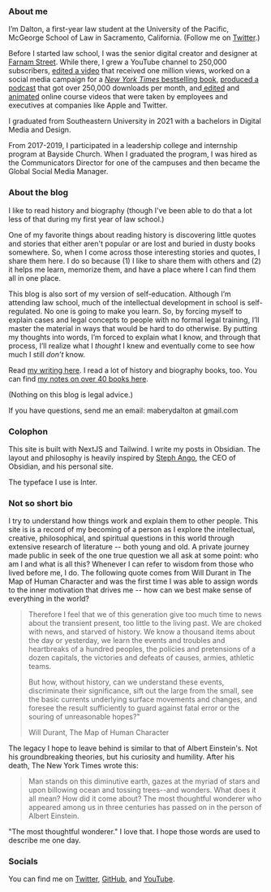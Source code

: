 ### About me
I’m Dalton, a first-year law student at the University of the Pacific, McGeorge School of Law in Sacramento, California. (Follow me on [Twitter](https://twitter.com/dltnio).)

Before I started law school, I was the senior digital creator and designer at [Farnam Street](https://fs.blog/). While there, I grew a YouTube channel to 250,000 subscribers, [edited a video](https://youtu.be/zEx_IGVfi7Y) that received one million views, worked on a social media campaign for a [*New York Times* bestselling book](https://fs.blog/clear/), [produced a podcast](https://fs.blog/knowledge-project-podcast/) that got over 250,000 downloads per month, and[ edited](https://www.dropbox.com/scl/fi/ekl1yfq2iecszxk2yvl2g/Model-Situation-2.mp4?rlkey=zvyy3692j35hcw2mhhwzhdtdn&dl=0) and [animated](https://www.dropbox.com/scl/fi/qnnlow9fcqcttohkhluof/Module-Overview.mp4?rlkey=q92ib56m84vlo365l0mwjyxkh&dl=0) online course videos that were taken by employees and executives at companies like Apple and Twitter.

I graduated from Southeastern University in 2021 with a bachelors in Digital Media and Design.

From 2017-2019, I participated in a leadership college and internship program at Bayside Church. When I graduated the program, I was hired as the Communicators Director for one of the campuses and then became the Global Social Media Manager.

### About the blog
I like to read history and biography (though I've been able to do that a lot less of that during my first year of law school.)

One of my favorite things about reading history is discovering little quotes and stories that either aren't popular or are lost and buried in dusty books somewhere. So, when I come across those interesting stories and quotes, I share them here. I do so because (1) I like to share them with others and (2) it helps me learn, memorize them, and have a place where I can find them all in one place.

This blog is also sort of my version of self-education. Although I’m attending law school, much of the intellectual development in school is self-regulated. No one is going to make you learn. So, by forcing myself to explain cases and legal concepts to people with no formal legal training, I’ll master the material in ways that would be hard to do otherwise. By putting my thoughts into words, I’m forced to explain what I know, and through that process, I’ll realize what I _thought_ I knew and eventually come to see how much I still _don’t_ know.

Read [my writing here](https://www.dltn.io/). I read a lot of history and biography books, too. You can find [my notes on over 40 books here](https://www.dltn.io/notes).

(Nothing on this blog is legal advice.)

If you have questions, send me an email: maberydalton at gmail.com

### Colophon
This site is built with NextJS and Tailwind. I write my posts in Obsidian. The layout and philosophy is heavily inspired by [Steph Ango](https://stephango.com/), the CEO of Obsidian, and his personal site.

The typeface I use is Inter.

<ImageWithCaption src="https://res.cloudinary.com/dde1q4ekv/image/upload/v1694125177/F5Ye6EeWoAAQkRl_anmgdw.jpg" caption="Rembrandt van Rijn (1606 - 1669): The Storm on the Sea of Galilee - 1633 - Oil on canvas" />

### Not so short bio

I try to understand how things work and explain them to other people. This site is is a record of my becoming of a person as I explore the intellectual, creative, philosophical, and spiritual questions in this world through extensive research of literature -- both young and old. A private journey made public in seek of the one true question we all ask at some point: who am I and what is all this? Whenever I can refer to wisdom from those who lived before me, I do. The following quote comes from Will Durant in The Map of Human Character and was the first time I was able to assign words to the inner motivation that drives me -- how can we best make sense of everything in the world?

> Therefore I feel that we of this generation give too much time to news about the transient present, too little to the living past. We are choked with news, and starved of history. We know a thousand items about the day or yesterday, we learn the events and troubles and heartbreaks of a hundred peoples, the policies and pretensions of a dozen capitals, the victories and defeats of causes, armies, athletic teams.
>
> But how, without history, can we understand these events, discriminate their significance, sift out the large from the small, see the basic currents underlying surface movements and changes, and foresee the result sufficiently to guard against fatal error or the souring of unreasonable hopes?"
>
> Will Durant, The Map of Human Character

The legacy I hope to leave behind is similar to that of Albert Einstein's. Not his groundbreaking theories, but his curiosity and humility. After his death, The New York Times wrote this:

> Man stands on this diminutive earth, gazes at the myriad of stars and upon billowing ocean and tossing trees--and wonders. What does it all mean? How did it come about? The most thoughtful wonderer who appeared among us in three centuries has passed on in the person of Albert Einstein.

"The most thoughtful wonderer." I love that. I hope those words are used to describe me one day.

### Socials

You can find me on [Twitter](https://www.twitter.com/dltnio), [GitHub](https://github.com/dmabery), and [YouTube](https://www.youtube.com/@dltnio).
